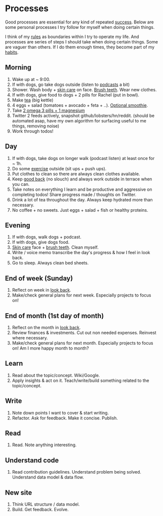 # Processes

Good processes are essential for any kind of repeated [success](../life/success.md). Below are some personal processes I try follow for myself when doing certain things.

I think of my [rules](rules.md) as boundaries within I try to operate my life. And processes are series of steps I should take when doing certain things. Some are vaguer than others. If I do them enough times, they become part of my [habits](habits.md).

## Morning

1. Wake up at ~ 9:00. 
2. If with dogs, go take dogs outside (listen to [podcasts](../podcasts/podcasts.md) a bit)
3. Shower. Wash body + [skin care](../health/skin-care.md) on face. [Brush teeth](../health/teeth.md). Wear new clothes.
4. If with dogs, give food to dogs + 2 pills for Rachel (put in bowl).
5. Make [tea](../health/nutrition/drinks/tea.md) (big kettle)
6. 4 eggs + salad (tomatoes + avocado + feta + ..). [Optional smoothie](../health/nutrition/supplements.md#smoothie).
7. Take [2 omega 3 pills + 1 magnesium](../health/nutrition/supplements.md)
8. Twitter 2 feeds actively, snapshot github/lobsters/hn/reddit. (should be automated asap, have my own algorithm for surfacing useful to me things, removing noise)
9. Work through todos!

## Day

1. If with dogs, take dogs on longer walk (podcast listen) at least once for ~ 1h.
2. Do some [exercise](../fitness/exercises.md) outside (sit ups + push ups).
3. Put clothes to clean so there are always clean clothes available.
4. Keep [good back](../health/ergonomics.md) (no slouch) and always work outside in terrace when you can.
5. Take notes on everything I learn and be productive and aggressive on completing todos! Share progress made / thoughts on Twitter.
6. Drink a lot of tea throughout the day. Always keep hydrated more than necessary.
7. No coffee + no sweets. Just eggs + salad + fish or healthy proteins.

## Evening

1. If with dogs, walk dogs + podcast.
2. If with dogs, give dogs food.
3. [Skin care](../health/skin-care.md) face + [brush teeth](../health/teeth.md). Clean myself.
4. Write / voice memo transcribe the day's progress & how I feel in look back.
5. Go to sleep. Always clean bed sheets.

## End of week (Sunday)

1. Reflect on week in [look back](../looking-back/looking-back.md). 
2. Make/check general plans for next week. Especially projects to focus on! 

## End of month (1st day of month)

1. Reflect on the month in [look back](../looking-back/looking-back.md).
2. Review finances & investments. Cut out non needed expenses. Reinvest where necessary.
3. Make/check general plans for next month. Especially projects to focus on! Am I more happy month to month?

## Learn

1. Read about the topic/concept. Wiki/Google.
2. Apply insights & act on it. Teach/write/build something related to the topic/concept.

## Write

1. Note down points I want to cover & start writing.
2. Refactor. Ask for feedback. Make it concise. Publish.

## Read

1. Read. Note anything interesting.

## Understand code

1. Read contribution guidelines. Understand problem being solved. Understand data model & data flow.

## New site

1. Think URL structure / data model.
2. Build. Get feedback. Evolve.
